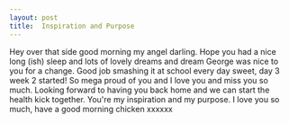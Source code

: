 ```yaml
---
layout: post
title:  Inspiration and Purpose
---
```

Hey over that side good morning my angel darling. Hope you had a nice long (ish) sleep and lots of lovely dreams and dream George was nice to you for a change. Good job smashing it at school every day sweet, day 3 week 2 started! So mega proud of you and I love you and miss you so much. Looking forward to having you back home and we can start the health kick together. You're my inspiration and my purpose. I love you so much, have a good morning chicken xxxxxx
